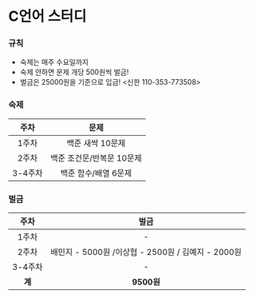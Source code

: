 # C언어 스터디
### 규칙
- 숙제는 매주 수요일까지
- 숙제 안하면 문제 개당 500원씩 벌금!
- 벌금은 25000원을 기준으로 입금! <신한 110-353-773508>

### 숙제

|주차|문제|
|:---:|:---:|
|1주차|백준 새싹 10문제|
|2주차|백준 조건문/반복문 10문제|
|3-4주차|백준 함수/배열 6문제|

### 벌금

|주차|벌금|
|:---:|:---:|
|1주차|-|
|2주차|배민지 - 5000원 /이상협 - 2500원 / 김예지 - 2000원|
|3-4주차|-|
|**계**|**9500원**|


